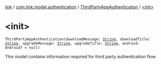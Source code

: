 [link](../../index.md) / [com.tink.model.authentication](../index.md) / [ThirdPartyAppAuthentication](index.md) / [&lt;init&gt;](./-init-.md)

# &lt;init&gt;

`ThirdPartyAppAuthentication(downloadMessage: `[`String`](https://kotlinlang.org/api/latest/jvm/stdlib/kotlin/-string/index.html)`, downloadTitle: `[`String`](https://kotlinlang.org/api/latest/jvm/stdlib/kotlin/-string/index.html)`, upgradeMessage: `[`String`](https://kotlinlang.org/api/latest/jvm/stdlib/kotlin/-string/index.html)`, upgradeTitle: `[`String`](https://kotlinlang.org/api/latest/jvm/stdlib/kotlin/-string/index.html)`, android: Android? = null)`

This model contains information required for third party authentication flow.

